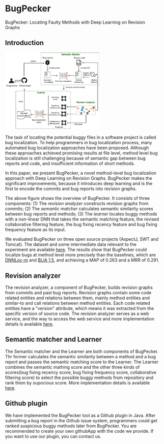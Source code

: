 # BugPecker
BugPecker: Locating Faulty Methods with Deep Learning on Revision Graphs

## Introduction
<img src="./arc.png" alt="arc.png" style="zoom:30%;" />

The task of locating the potential buggy files in a software project is called bug localization. To help programmers in bug localization process, many automated bug localization approaches have been proposed. Although these approaches achieved promising results at file level, method level bug localization is still challenging because of semantic gap between bug reports and code, and insufficient information of short methods. 

In this paper, we present BugPecker, a novel method-level bug localization approach with Deep Learning on Revision Graphs. BugPecker makes the significant improvements, because it introduces deep learning and is the first to encode the commits and bug reports into revision graphs. 

The above figure shows the overview of BugPecker. It consists of three components: (1) The *revision analyzer* constructs revision graphs from commits; (2) The *semantic matcher* calculates semantic similarity scores between bug reports and methods; (3) The *learner* locates buggy methods with a non-linear DNN that takes the semantic matching feature, the revised collaborative filtering feature, the bug fixing recency feature and bug fixing frequency feature as its input.

We evaluated BugPecker on three open source projects (AspectJ, SWT and Tomcat). The dataset and some intermediate data relevant to the experiment are available [here](https://jbox.sjtu.edu.cn/l/aoMeGs). The results show that BugPecker could localize bugs at method level more precisely than the baselines, which are [DNNLoc-m](https://doi.org/10.1109/ICPC.2017.24) and [BLIA 1.5](https://doi.org/10.1016/j.infsof.2016.11.002), and achieving a MAP of 0.263 and a MRR of 0.291.

## Revision analyzer

The revision analyzer, a component of BugPecker, builds revision graphs from commits and past bug reports. Revision graphs contain some code related entities and relations between them, mainly method entities and similar-to and call relations between method entities. Each code related entities have a "version" attribute, which means it was extracted from the specific version of source code. The revision analyzer serves as a web service, and the way to access the web service and more implementation details is available [here](https://github.com/RAddRiceee/BugPecker/tree/master/RevisionAnalyzer).

## Semantic matcher and Learner

The Semantic matcher and the Learner are both components of BugPecker. Thr former calculates the semantic similarity between a method and a bug report and passes the semantic matching score to the Learner. The Learner
combines the semantic mathing score and the other three kinds of scores(bug fixing recency score, bug fixing frequency score, collaborative filtering score) to select the possible buggy methods from repository and rank them
by supocious score. More implementation details is available [here](https://github.com/RAddRiceee/BugPecker/tree/master/MatcherAndLearner).

## Github plugin

We have implemented the BugPecker tool as a Github plugin in Java. After submitting a bug report in the Github issue system, programmers could get ranked suspicious buggy methods later from BugPecker. You are recommended to create your own githubApp with the code we provide. If you want to use our plugin, you can contact us.
